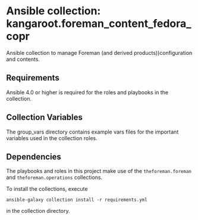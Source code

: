 # Ansible collection: kangaroot.foreman_content_fedora_copr

Ansible collection to manage Foreman (and derived products))configuration and contents.

## Requirements

Ansible 4.0 or higher is required for the roles and playbooks in the collection.

## Collection Variables

The group_vars directory contains example vars files for the important variables used in the collection roles.

## Dependencies

The playbooks and roles in this project make use of the `theforeman.foreman` and `theforeman.operations` collections.

To install the collections, execute

    ansible-galaxy collection install -r requirements.yml

in the collection directory.

